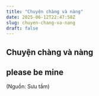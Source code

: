 ```yaml
---
title: "Chuyện chàng và nàng"
date: 2025-06-12T22:47:58Z
slug: chuyen-chang-va-nang
draft: false
---
```


## Chuyện chàng và nàng

## please be mine

(Nguồn: Sưu tầm)